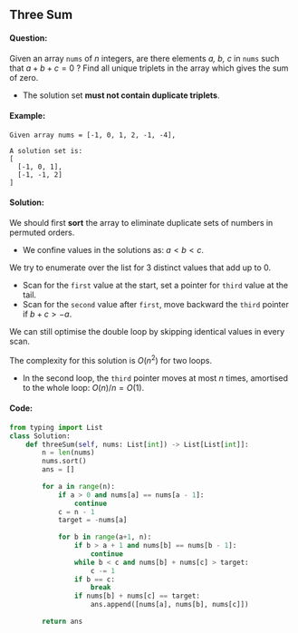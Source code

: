 ## Three Sum



#### Question:

Given an array `nums` of *n* integers, are there elements *a, b, c* in `nums` such that $a + b + c = 0$ ? Find all unique triplets in the array which gives the sum of zero.

- The solution set **must not contain duplicate triplets**.



#### Example:

```pseudocode
Given array nums = [-1, 0, 1, 2, -1, -4],

A solution set is:
[
  [-1, 0, 1],
  [-1, -1, 2]
]
```



#### Solution:

We should first **sort** the array to eliminate duplicate sets of numbers in permuted orders.

- We confine values in the solutions as: $a<b<c$. 

We try to enumerate over the list for 3 distinct values that add up to 0.

- Scan for the `first` value at the start, set a pointer for `third` value at the tail.
- Scan for the `second` value after `first`, move backward the `third` pointer if $b+c > -a$.

We can still optimise the double loop by skipping identical values in every scan.

The complexity for this solution is $O(n^2)$ for two loops.

- In the second loop, the `third` pointer moves at most *n* times, amortised to the whole loop: $O(n)/n=O(1)$.



#### Code:

```python
from typing import List
class Solution:
    def threeSum(self, nums: List[int]) -> List[List[int]]:
        n = len(nums)
        nums.sort()
        ans = []
        
        for a in range(n):
            if a > 0 and nums[a] == nums[a - 1]:
                continue
            c = n - 1
            target = -nums[a]
            
            for b in range(a+1, n):
                if b > a + 1 and nums[b] == nums[b - 1]:
                    continue
                while b < c and nums[b] + nums[c] > target:
                    c -= 1
                if b == c:
                    break
                if nums[b] + nums[c] == target:
                    ans.append([nums[a], nums[b], nums[c]])
                    
        return ans
```


